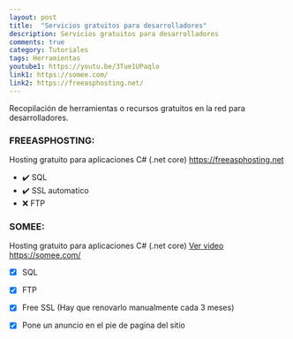 ```yaml
---
layout: post
title:  "Servicios gratuitos para desarrolladores"
description: Servicios gratuitos para desarrolladores
comments: true
category: Tutoriales
tags: Herramientas
youtube1: https://youtu.be/3Tue1UPaqlo
link1: https://somee.com/
link2: https://freeasphosting.net/
---
```

Recopilación de herramientas o recursos gratuitos en la red para desarrolladores.

### FREEASPHOSTING:
Hosting gratuito para aplicaciones C# (.net core)
<a target="_blank" href="{{ page.link2 }}">https://freeasphosting.net</a> 
- :heavy_check_mark: SQL
- :heavy_check_mark: SSL automatico
- :x: FTP

### SOMEE:
Hosting gratuito para aplicaciones C# (.net core)
<a target="_blank" href="{{ page.youtube1 }}">Ver video</a> 
<a target="_blank" href="{{ page.link }}">https://somee.com/</a> 
- [x] SQL
- [x] FTP
- [x] Free SSL (Hay que renovarlo manualmente cada 3 meses)
- [x] Pone un anuncio en el pie de pagina del sitio
 

